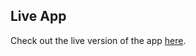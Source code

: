 ## Live App

Check out the live version of the app [here](https://myproject1-t1sfk8br7-phanisharans-projects.vercel.app).
